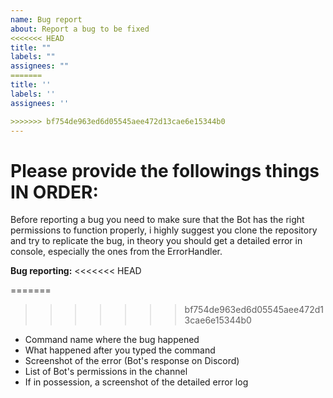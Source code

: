 ```yaml
---
name: Bug report
about: Report a bug to be fixed
<<<<<<< HEAD
title: ""
labels: ""
assignees: ""
=======
title: ''
labels: ''
assignees: ''

>>>>>>> bf754de963ed6d05545aee472d13cae6e15344b0
---
```


# Please provide the followings things IN ORDER:

Before reporting a bug you need to make sure that the Bot has the right permissions to function properly, i highly suggest you clone the repository and try to replicate the bug, in theory you should get a detailed error in console, especially the ones from the ErrorHandler.

**Bug reporting:**
<<<<<<< HEAD

=======
>>>>>>> bf754de963ed6d05545aee472d13cae6e15344b0
- Command name where the bug happened
- What happened after you typed the command
- Screenshot of the error (Bot's response on Discord)
- List of Bot's permissions in the channel
- If in possession, a screenshot of the detailed error log
